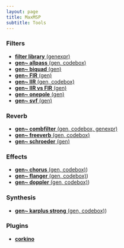 ```yaml
---
layout: page
title: MaxMSP
subtitle: Tools
---
```


### Filters

- [**filter library** (genexpr)](https://velitch.github.io/velitch/2021-10-19-tool_filter_library/)
- [**gen~ allpass** (gen, codebox)](https://velitch.github.io/velitch/2021-10-19-tool_gen_allpass/)
- [**gen~ biquad** (gen)](https://velitch.github.io/velitch/2021-10-19-tool_gen_biquad/)
- [**gen~ FIR** (gen)](https://velitch.github.io/velitch/2021-10-19-tool_gen_fir/)
- [**gen~ IIR** (gen, codebox)](https://velitch.github.io/velitch/2021-10-19-tool_gen_iir/)
- [**gen~ IIR vs FIR** (gen)](https://velitch.github.io/velitch/2021-10-19-tool_gen_iir_vs_fir/)
- [**gen~ onepole** (gen)](https://velitch.github.io/velitch/2021-10-19-tool_gen_onepole/)
- [**gen~ svf** (gen)](https://velitch.github.io/velitch/2021-10-19-tool_gen_svf/)

### Reverb

- [**gen~ combfilter** (gen, codebox, genexpr)](https://velitch.github.io/velitch/2021-10-19-tool_gen_combfilter/)
- [**gen~ freeverb** (gen, codebox)](https://velitch.github.io/velitch/2021-10-19-tool_gen_freeverb/)
- [**gen~ schroeder** (gen)](https://velitch.github.io/velitch/2021-10-19-tool_gen_schroeder/)


### Effects

- [**gen~ chorus** (gen, codebox)](https://velitch.github.io/velitch/2021-10-19-tool_gen_chorus/))
- [**gen~ flanger** (gen, codebox)](https://velitch.github.io/velitch/2021-10-19-tool_gen_flanger/))
- [**gen~ doppler** (gen, codebox)](https://velitch.github.io/velitch/2021-10-19-tool_gen_doppler/))

### Synthesis

- [**gen~ karplus strong** (gen, codebox)](https://velitch.github.io/velitch/2021-10-19-tool_gen_karplus/))

### Plugins

- [**corkino**](https://velitch.github.io/velitch/2021-10-13-ui_corkino/)
